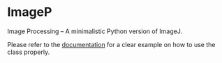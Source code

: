 # ImageP
 Image Processing – A minimalistic Python version of ImageJ.

Please refer to the [documentation](https://github.com/JitseB/ImageP/blob/main/DOCUMENTATION.md) for a clear example on how to use the class properly.
